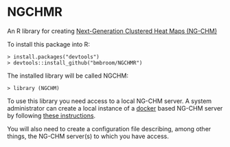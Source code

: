 # NGCHMR
An R library for creating [Next-Generation Clustered Heat Maps (NG-CHM)](http://bioinformatics.mdanderson.org/main/NG-CHM:Overview
)

To install this package into R:
```
> install.packages("devtools")
> devtools::install_github("bmbroom/NGCHMR")
```

The installed library will be called NGCHM:
```
> library (NGCHM)
```

To use this library you need access to a local NG-CHM server.  A system administrator can create a local instance of a [docker](https://www.docker.com) based NG-CHM server by following [these instructions](http://bioinformatics.mdanderson.org/main/NG-CHM:Docker).

You will also need to create a configuration file describing, among other things, the NG-CHM server(s) to which you have access.
